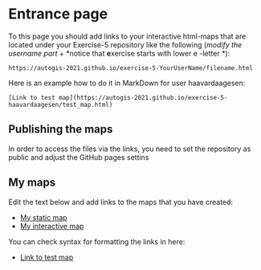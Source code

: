 # Entrance page

To this page you should add links to your interactive html-maps that are located under your Exercise-5 repository like the following (*modify the username part* + *notice that **e**xercise starts with lower e -letter *):

 `https://autogis-2021.github.io/exercise-5-YourUserName/filename.html`

Here is an example how to do it in MarkDown for user haavardaagesen:

```
[Link to test map](https://autogis-2021.github.io/exercise-5-haavardaagesen/test_map.html)
```
## Publishing the maps 

In order to access the files via the links, you need to set the repository as public and adjust the GitHub pages settins
## My maps

Edit the text below and add links to the maps that you have created:

 - [My static map](https://kobumasa.github.io/static_map.png)
 - [My interactive map](https://kobumasa.github.io/multi_layers_map.html)
 
 You can check syntax for formatting the links in here: 
 - [Link to test map](https://autogis-2021.github.io/exercise-5-haavardaagesen/test_map.html)

